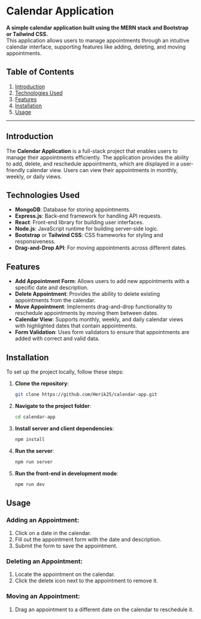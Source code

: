 # Calendar Application

**A simple calendar application built using the MERN stack and Bootstrap or Tailwind CSS.**  
This application allows users to manage appointments through an intuitive calendar interface, supporting features like adding, deleting, and moving appointments.

## Table of Contents

1. [Introduction](#introduction)
2. [Technologies Used](#technologies-used)
3. [Features](#features)
4. [Installation](#installation)
5. [Usage](#usage)

---

## Introduction

The **Calendar Application** is a full-stack project that enables users to manage their appointments efficiently. The application provides the ability to add, delete, and reschedule appointments, which are displayed in a user-friendly calendar view. Users can view their appointments in monthly, weekly, or daily views.

## Technologies Used

- **MongoDB**: Database for storing appointments.
- **Express.js**: Back-end framework for handling API requests.
- **React**: Front-end library for building user interfaces.
- **Node.js**: JavaScript runtime for building server-side logic.
- **Bootstrap** or **Tailwind CSS**: CSS frameworks for styling and responsiveness.
- **Drag-and-Drop API**: For moving appointments across different dates.

## Features

- **Add Appointment Form**: Allows users to add new appointments with a specific date and description.
- **Delete Appointment**: Provides the ability to delete existing appointments from the calendar.
- **Move Appointment**: Implements drag-and-drop functionality to reschedule appointments by moving them between dates.
- **Calendar View**: Supports monthly, weekly, and daily calendar views with highlighted dates that contain appointments.
- **Form Validation**: Uses form validators to ensure that appointments are added with correct and valid data.

## Installation

To set up the project locally, follow these steps:

1. **Clone the repository**:

   ```bash
   git clone https://github.com/Herik25/calendar-app.git
   ```

2. **Navigate to the project folder**:

   ```bash
   cd calendar-app
   ```

3. **Install server and client dependencies**:

   ```bash
   npm install
   ```

4. **Run the server**:

   ```bash
   npm run server
   ```

5. **Run the front-end in development mode**:
   ```bash
   npm run dev
   ```

## Usage

### Adding an Appointment:

1. Click on a date in the calendar.
2. Fill out the appointment form with the date and description.
3. Submit the form to save the appointment.

### Deleting an Appointment:

1. Locate the appointment on the calendar.
2. Click the delete icon next to the appointment to remove it.

### Moving an Appointment:

1. Drag an appointment to a different date on the calendar to reschedule it.
